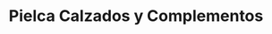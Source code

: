 ---
title: "Pielca Calzados y Complementos"
url: /almazan/pielca-calzados-y-complementos/
shop: zapatos
---